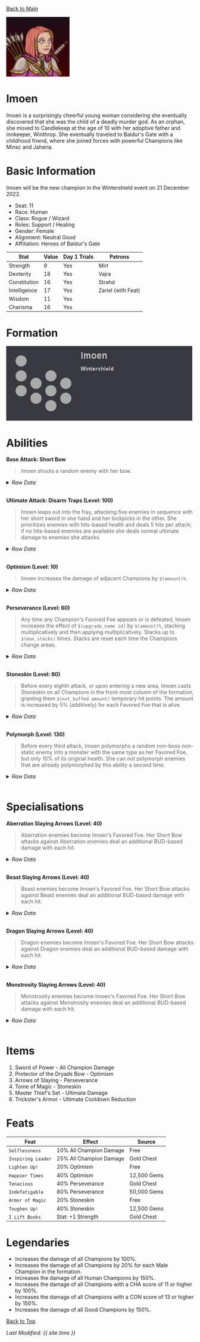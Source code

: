 [Back to Main](index.md)


![Profile Picture](images/portrait_imoen.png)

# Imoen

Imoen is a surprisingly cheerful young woman considering she eventually discovered that she was the child of a deadly murder god. As an orphan, she moved to Candlekeep at the age of 10 with her adoptive father and innkeeper, Winthrop. She eventually traveled to Baldur's Gate with a childhood friend, where she joined forces with powerful Champions like Minsc and Jaheria.

# Basic Information

Imoen will be the new champion in the Wintershield event on 21 December 2022.

* Seat: 11
* Race: Human
* Class: Rogue / Wizard
* Roles: Support / Healing
* Gender: Female
* Alignment: Neutral Good
* Affiliation: Heroes of Baldur's Gate

| Stat | Value | Day 1 Trials | Patrons |
|---|---|---|---|
| Strength | 9 | Yes | Mirt |
| Dexterity | 18 | Yes | Vajra |
| Constitution | 16 | Yes | Strahd |
| Intelligence | 17 | Yes | Zariel (with Feat) |
| Wisdom | 11 | Yes | |
| Charisma | 16 | Yes | |

# Formation

![Formation Layout](images/formation_imoen.png)

# Abilities

**Base Attack: Short Bow**
> Imoen shoots a random enemy with her bow.
<details><summary><em>Raw Data</em></summary>
<p>
<pre>
{
    "description": "Imoen shoots a random enemy with her bow.",
    "long_description": "",
    "damage_modifier": 1,
    "damage_types": ["ranged"],
    "graphic_id": 0,
    "target": "favored_or_random",
    "aoe_radius": 0,
    "tags": ["ranged"],
    "num_targets": 1,
    "animations": [{
        "cast_frame": 20,
        "cast_offset": {
            "x": 35,
            "y": -60
        },
        "hit_sound": 133,
        "arrow_details": {
            "has_trail": true,
            "target_offset_y": -40,
            "target_offset_x": -20,
            "projectile_graphic_id": 17195,
            "extend_line": true,
            "projectile_speed": 2400
        },
        "attack_sounds": {
            "cast": 149,
            "shoot": 169
        },
        "cast_sequence_name": "special",
        "special_melee": "imoen",
        "extra_bud_damage": {
            "if_has_any_upgrade": [
                9643,
                9644,
                9645,
                9646
            ],
            "seconds_worth": 5
        },
        "shoot_offset": {
            "x": 55,
            "y": -110
        },
        "type": "melee_attack",
        "shoot_sequence_name": "attack",
        "shoot_frame": 10
    }],
    "name": "Short Bow",
    "cooldown": 3.5,
    "id": 576
}
</pre>
</p>
</details>
<br />

**Ultimate Attack: Disarm Traps (Level: 100)**
> Imoen leaps out into the fray, attacking five enemies in sequence with her short sword in one hand and her lockpicks in the other. She prioritizes enemies with hits-based health and deals 5 hits per attack; if no hits-based enemies are available she deals normal ultimate damage to enemies she attacks.
<details><summary><em>Raw Data</em></summary>
<p>
<pre>
{
    "description": "Imoen attacks five enemies, hitting each 5 times. She prioritizes hits-based enemies.",
    "long_description": "Imoen leaps out into the fray, attacking five enemies in sequence with her short sword in one hand and her lockpicks in the other. She prioritizes enemies with hits-based health and deals 5 hits per attack; if no hits-based enemies are available she deals normal ultimate damage to enemies she attacks.",
    "damage_modifier": 0.0060000000000000001,
    "damage_types": ["melee"],
    "graphic_id": 17150,
    "target": "random",
    "aoe_radius": 0,
    "tags": [
        "ultimate",
        "melee"
    ],
    "num_targets": 1,
    "animations": [{
        "hit_frames": [
            13,
            20,
            27,
            33,
            39
        ],
        "attack_count": 5,
        "seqs": {
            "attack": 5,
            "start": 8,
            "finish": 9
        },
        "attack_sounds": [
            154,
            189
        ],
        "ultimate": "imoen",
        "animation_sequence_name": "ultimate",
        "type": "ultimate_attack"
    }],
    "name": "Disarm Traps",
    "cooldown": 350,
    "id": 577
}
</pre>
</p>
</details>
<br />

**Optimism (Level: 10)**
> Imoen increases the damage of adjacent Champions by `$(amount)%`.
<details><summary><em>Raw Data</em></summary>
<p>
<pre>
{
    "static_dps_mult": null,
    "required_level": 10,
    "effect": "effect_def,1295",
    "tip_text": "Imoen buffs the champions adjacent to her.",
    "name": "Optimism",
    "id": 9639,
    "hero_id": 117,
    "upgrade_type": "unlock_ability",
    "default_enabled": 1,
    "required_upgrade_id": 0
}
{
    "effect_keys": [{
        "effect_string": "hero_dps_multiplier_mult,400",
        "targets": ["adj"]
    }],
    "requirements": "",
    "description": {"desc": "$(source_hero) increases the damage of adjacent Champions by $(amount)%."},
    "id": 1295,
    "flavour_text": "",
    "graphic_id": 17142,
    "properties": {
        "is_formation_ability": true,
        "owner_use_outgoing_description": true
    }
}
</pre>
</p>
</details>
<br />

**Perseverance (Level: 60)**
> Any time any Champion's Favored Foe appears or is defeated, Imoen increases the effect of `$(upgrade_name id)` by `$(amount)%`, stacking multiplicatively and then applying multiplicatively. Stacks up to `$(max_stacks)` times. Stacks are reset each time the Champions change areas.
<details><summary><em>Raw Data</em></summary>
<p>
<pre>
{
    "static_dps_mult": null,
    "required_level": 60,
    "effect": "effect_def,1296",
    "tip_text": "Imoen increases her buff any time a Favored Foe appears or is defeated.",
    "name": "Perseverance",
    "id": 9640,
    "hero_id": 117,
    "upgrade_type": "unlock_ability",
    "default_enabled": 1,
    "required_upgrade_id": 0
}
{
    "effect_keys": [{
        "stack_title": "Perseverance Stacks",
        "stacks_multiply": true,
        "show_bonus": true,
        "effect_string": "buff_upgrade,50,9639",
        "more_triggers": [
            {
                "action": {"type": "add_stack"},
                "trigger": "favored_foe_killed"
            },
            {
                "action": {"type": "reset"},
                "trigger": "area_changed"
            }
        ],
        "max_stacks": 50,
        "stacks_on_trigger": "favored_foe_spawned"
    }],
    "requirements": "",
    "description": {"desc": "Any time any Champion's Favored Foe appears or is defeated, $(source_hero) increases the effect of $(upgrade_name id) by $(amount)%, stacking multiplicatively and then applying multiplicatively. Stacks up to $(max_stacks) times. Stacks are reset each time the Champions change areas."},
    "id": 1296,
    "flavour_text": "",
    "graphic_id": 17143,
    "properties": {
        "is_formation_ability": true,
        "owner_use_outgoing_description": true
    }
}
</pre>
</p>
</details>
<br />

**Stoneskin (Level: 80)**
> Before every eighth attack, or upon entering a new area, Imoen casts Stoneskin on all Champions in the front-most column of the formation, granting them `$(not_buffed amount)` temporary hit points. The amount is increased by 5% (additively) for each Favored Foe that is alive.
<details><summary><em>Raw Data</em></summary>
<p>
<pre>
{
    "static_dps_mult": null,
    "required_level": 80,
    "effect": "effect_def,1298",
    "name": "Stoneskin",
    "id": 9642,
    "hero_id": 117,
    "upgrade_type": "unlock_ability",
    "default_enabled": 1,
    "required_upgrade_id": 0
}
{
    "effect_keys": [
        {
            "attacks_per_cast": 8,
            "effect_string": "imoen_stoneskin,300"
        },
        {
            "stack_title": "Favored Foe Count",
            "stacks_multiply": false,
            "total_title": "Total Favored Foe Bonus",
            "show_bonus": true,
            "only_favored_foes": true,
            "effect_string": "buff_upgrade,5,9642,0",
            "stacks_from_amount_func": "monsters_on_screen"
        }
    ],
    "requirements": "",
    "description": {
        "pre": "Before every eighth attack, or upon entering a new area, $(source_hero) casts Stoneskin on all Champions in the front-most column of the formation, granting them $(not_buffed amount) temporary hit points. The amount is increased by 5% (additively) for each Favored Foe that is alive.",
        "conditions": [{
            "condition": "not static_desc",
            "desc": "^^Total Temporary Hit Points: $(amount)"
        }]
    },
    "id": 1298,
    "flavour_text": "",
    "graphic_id": 17145,
    "properties": {
        "indexed_effect_properties": true,
        "is_formation_ability": true,
        "default_bonus_index": 0,
        "owner_use_outgoing_description": true,
        "per_effect_index_bonuses": true
    }
}
</pre>
</p>
</details>
<br />

**Polymorph (Level: 130)**
> Before every third attack, Imoen polymorphs a random non-boss non-static enemy into a monster with the same type as her Favored Foe, but only 10% of its original health. She can not polymorph enemies that are already polymorphed by this ability a second time.
<details><summary><em>Raw Data</em></summary>
<p>
<pre>
{
    "static_dps_mult": null,
    "required_level": 130,
    "effect": "effect_def,1297",
    "name": "Polymorph",
    "id": 9641,
    "hero_id": 117,
    "upgrade_type": "unlock_ability",
    "default_enabled": 1,
    "required_upgrade_id": 0
}
{
    "effect_keys": [{
        "filter_targets_by_tags": "!imoen_polymorphed^!boss^!static",
        "attacks_per_cast": 3,
        "effect_string": "imoen_polymorph",
        "polymorphed_monsters": {
            "monstrosity": 1870,
            "aberration": 1871,
            "beast": 1868,
            "dragon": 1869
        }
    }],
    "requirements": "",
    "description": {"desc": "Before every third attack, $(source_hero) polymorphs a random non-boss non-static enemy into a monster with the same type as her Favored Foe, but only 10% of its original health. She can not polymorph enemies that are already polymorphed by this ability a second time."},
    "id": 1297,
    "flavour_text": "",
    "graphic_id": 17144,
    "properties": {
        "is_formation_ability": true,
        "owner_use_outgoing_description": true
    }
}
</pre>
</p>
</details>
<br />

# Specialisations

**Aberration Slaying Arrows (Level: 40)**
> Aberration enemies become Imoen's Favored Foe. Her Short Bow attacks against Aberration enemies deal an additional BUD-based damage with each hit.
<details><summary><em>Raw Data</em></summary>
<p>
<pre>
{
    "static_dps_mult": null,
    "specialization_name": "Aberration Slaying Arrows",
    "required_level": 40,
    "effect": "effect_def,1302",
    "name": "Aberration Slaying Arrows",
    "specialization_graphic_id": 17146,
    "id": 9646,
    "hero_id": 117,
    "upgrade_type": "unlock_ability",
    "default_enabled": 1,
    "required_upgrade_id": 0,
    "specialization_description": "Imoen favors slaying aberrations, increasing her damage against them."
}
{
    "effect_keys": [{
        "off_when_benched": true,
        "effect_string": "favored_foe,aberration"
    }],
    "requirements": "",
    "description": {"desc": "Aberration enemies become Imoen's Favored Foe. Her Short Bow attacks against Aberration enemies deal an additional BUD-based damage with each hit."},
    "id": 1302,
    "flavour_text": "",
    "graphic_id": 0,
    "properties": {
        "is_formation_ability": true,
        "owner_use_outgoing_description": true,
        "type": "upgrade",
        "formation_circle_icon": false
    }
}
</pre>
</p>
</details>
<br />

**Beast Slaying Arrows (Level: 40)**
> Beast enemies become Imoen's Favored Foe. Her Short Bow attacks against Beast enemies deal an additional BUD-based damage with each hit.
<details><summary><em>Raw Data</em></summary>
<p>
<pre>
{
    "static_dps_mult": null,
    "specialization_name": "Beast Slaying Arrows",
    "required_level": 40,
    "effect": "effect_def,1299",
    "name": "Beast Slaying Arrows",
    "specialization_graphic_id": 17147,
    "id": 9643,
    "hero_id": 117,
    "upgrade_type": "unlock_ability",
    "default_enabled": 1,
    "required_upgrade_id": 0,
    "specialization_description": "Imoen favors slaying beasts, increasing her damage against them."
}
{
    "effect_keys": [{
        "off_when_benched": true,
        "effect_string": "favored_foe,beast"
    }],
    "requirements": "",
    "description": {"desc": "Beast enemies become Imoen's Favored Foe. Her Short Bow attacks against Beast enemies deal an additional BUD-based damage with each hit."},
    "id": 1299,
    "flavour_text": "",
    "graphic_id": 0,
    "properties": {
        "is_formation_ability": true,
        "owner_use_outgoing_description": true,
        "type": "upgrade",
        "formation_circle_icon": false
    }
}
</pre>
</p>
</details>
<br />

**Dragon Slaying Arrows (Level: 40)**
> Dragon enemies become Imoen's Favored Foe. Her Short Bow attacks against Dragon enemies deal an additional BUD-based damage with each hit.
<details><summary><em>Raw Data</em></summary>
<p>
<pre>
{
    "static_dps_mult": null,
    "specialization_name": "Dragon Slaying Arrows",
    "required_level": 40,
    "effect": "effect_def,1300",
    "name": "Dragon Slaying Arrows",
    "specialization_graphic_id": 17148,
    "id": 9644,
    "hero_id": 117,
    "upgrade_type": "unlock_ability",
    "default_enabled": 1,
    "required_upgrade_id": 0,
    "specialization_description": "Imoen favors slaying dragons, increasing her damage against them."
}
{
    "effect_keys": [{
        "off_when_benched": true,
        "effect_string": "favored_foe,dragon"
    }],
    "requirements": "",
    "description": {"desc": "Dragon enemies become Imoen's Favored Foe. Her Short Bow attacks against Dragon enemies deal an additional BUD-based damage with each hit."},
    "id": 1300,
    "flavour_text": "",
    "graphic_id": 0,
    "properties": {
        "is_formation_ability": true,
        "owner_use_outgoing_description": true,
        "type": "upgrade",
        "formation_circle_icon": false
    }
}
</pre>
</p>
</details>
<br />

**Monstrosity Slaying Arrows (Level: 40)**
> Monstrosity enemies become Imoen's Favored Foe. Her Short Bow attacks against Monstrosity enemies deal an additional BUD-based damage with each hit.
<details><summary><em>Raw Data</em></summary>
<p>
<pre>
{
    "static_dps_mult": null,
    "specialization_name": "Monstrosity Slaying Arrows",
    "required_level": 40,
    "effect": "effect_def,1301",
    "name": "Monstrosity Slaying Arrows",
    "specialization_graphic_id": 17149,
    "id": 9645,
    "hero_id": 117,
    "upgrade_type": "unlock_ability",
    "default_enabled": 1,
    "required_upgrade_id": 0,
    "specialization_description": "Imoen favors slaying monstrosities, increasing her damage against them."
}
{
    "effect_keys": [{
        "off_when_benched": true,
        "effect_string": "favored_foe,monstrosity"
    }],
    "requirements": "",
    "description": {"desc": "Monstrosity enemies become Imoen's Favored Foe. Her Short Bow attacks against Monstrosity enemies deal an additional BUD-based damage with each hit."},
    "id": 1301,
    "flavour_text": "",
    "graphic_id": 0,
    "properties": {
        "is_formation_ability": true,
        "owner_use_outgoing_description": true,
        "type": "upgrade",
        "formation_circle_icon": false
    }
}
</pre>
</p>
</details>
<br />

# Items

1. Sword of Power - All Champion Damage
2. Protector of the Dryads Bow - Optimism
3. Arrows of Slaying - Perseverance
4. Tome of Magic - Stoneskin
5. Master Thief's Set - Ultimate Damage
6. Trickster's Armor - Ultimate Cooldown Reduction

# Feats

| Feat | Effect | Source |
|---|---|---|
| `Selflessness` | 10% All Champion Damage | Free |
| `Inspiring Leader` | 25% All Champion Damage | Gold Chest |
| `Lighten Up!` | 20% Optimism | Free |
| `Happier Times` | 40% Optimism | 12,500 Gems |
| `Tenacious` | 40% Perseverance | Gold Chest |
| `Indefatigable` | 80% Perseverance | 50,000 Gems |
| `Armor of Magic` | 20% Stoneskin | Free |
| `Toughen Up!` | 40% Stoneskin | 12,500 Gems |
| `I Lift Books` | Stat: +1 Strength | Gold Chest |

# Legendaries

* Increases the damage of all Champions by 100%.
* Increases the damage of all Champions by 20% for each Male Champion in the formation.
* Increases the damage of all Human Champions by 150%.
* Increases the damage of all Champions with a CHA score of 11 or higher by 100%.
* Increases the damage of all Champions with a CON score of 13 or higher by 150%.
* Increases the damage of all Good Champions by 150%.

[Back to Top](#top)

*Last Modified: {{ site.time }}*